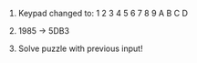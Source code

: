 1. Keypad changed to:
    1
  2 3 4
5 6 7 8 9
  A B C
    D

2. 1985 -> 5DB3
3. Solve puzzle with previous input!